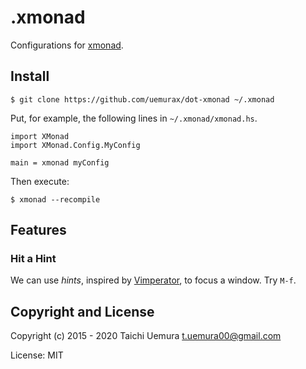 .xmonad
=======

Configurations for [xmonad](http://xmonad.org).

Install
-------

    $ git clone https://github.com/uemurax/dot-xmonad ~/.xmonad

Put, for example, the following lines in `~/.xmonad/xmonad.hs`.

    import XMonad
    import XMonad.Config.MyConfig
    
    main = xmonad myConfig

Then execute:

    $ xmonad --recompile

Features
--------

### Hit a Hint ###

We can use *hints*,
inspired by [Vimperator](http://www.vimperator.org/),
to focus a window.
Try `M-f`.

Copyright and License
---------------------

Copyright (c) 2015 - 2020 Taichi Uemura <t.uemura00@gmail.com>

License: MIT
